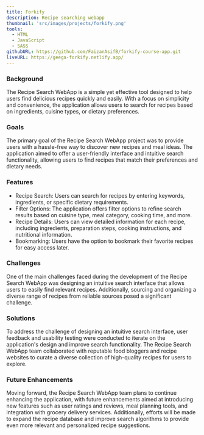 ```yaml
---
title: Forkify
description: Recipe searching webapp
thumbnail: 'src/images/projects/forkify.png'
tools:
  - HTML
  - JavaScript
  - SASS
githubURL: https://github.com/FaizanAsifB/forkify-course-app.git
liveURL: https://geega-forkify.netlify.app/
---
```


### Background

The Recipe Search WebApp is a simple yet effective tool designed to help users find delicious recipes quickly and easily. With a focus on simplicity and convenience, the application allows users to search for recipes based on ingredients, cuisine types, or dietary preferences.

### Goals

The primary goal of the Recipe Search WebApp project was to provide users with a hassle-free way to discover new recipes and meal ideas. The application aimed to offer a user-friendly interface and intuitive search functionality, allowing users to find recipes that match their preferences and dietary needs.

### Features

- Recipe Search: Users can search for recipes by entering keywords, ingredients, or specific dietary requirements.
- Filter Options: The application offers filter options to refine search results based on cuisine type, meal category, cooking time, and more.
- Recipe Details: Users can view detailed information for each recipe, including ingredients, preparation steps, cooking instructions, and nutritional information.
- Bookmarking: Users have the option to bookmark their favorite recipes for easy access later.

### Challenges

One of the main challenges faced during the development of the Recipe Search WebApp was designing an intuitive search interface that allows users to easily find relevant recipes. Additionally, sourcing and organizing a diverse range of recipes from reliable sources posed a significant challenge.

### Solutions

To address the challenge of designing an intuitive search interface, user feedback and usability testing were conducted to iterate on the application's design and improve search functionality. The Recipe Search WebApp team collaborated with reputable food bloggers and recipe websites to curate a diverse collection of high-quality recipes for users to explore.

### Future Enhancements

Moving forward, the Recipe Search WebApp team plans to continue enhancing the application, with future enhancements aimed at introducing new features such as user ratings and reviews, meal planning tools, and integration with grocery delivery services. Additionally, efforts will be made to expand the recipe database and improve search algorithms to provide even more relevant and personalized recipe suggestions.
